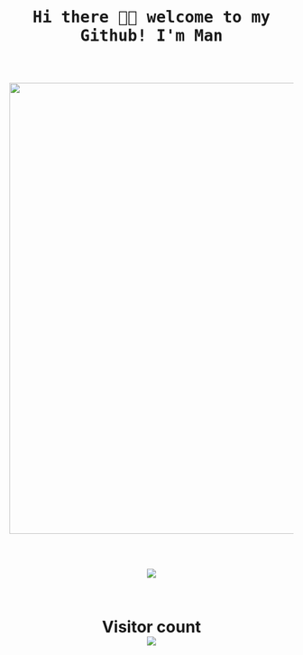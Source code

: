 <h1  align="center"><samp> Hi there 👋🏾  welcome to my Github! I'm Man  </samp></h1>
 
 </br>
</br>

 <p align="center">
  <img width="800" src="https://64.media.tumblr.com/cca0f3b83c40df564f7ac31346956102/tumblr_oyyjjfyIUu1qzxv73o1_540.gif">
</p>

</br>
</br>

<p align="center" >  
  <a href="https://github.com/woraphatman/github-readme-stats"> 
<img  src="https://github-readme-stats.vercel.app/api?username=woraphatman&&show_icons=true&theme=radical"/>
  </a>
  </p>
</br>

<h1 align="center" > 
  Visitor count
 </br>
  <img src="https://profile-counter.glitch.me/woraphatman/count.svg" />
</h1>
</br>
</br>

